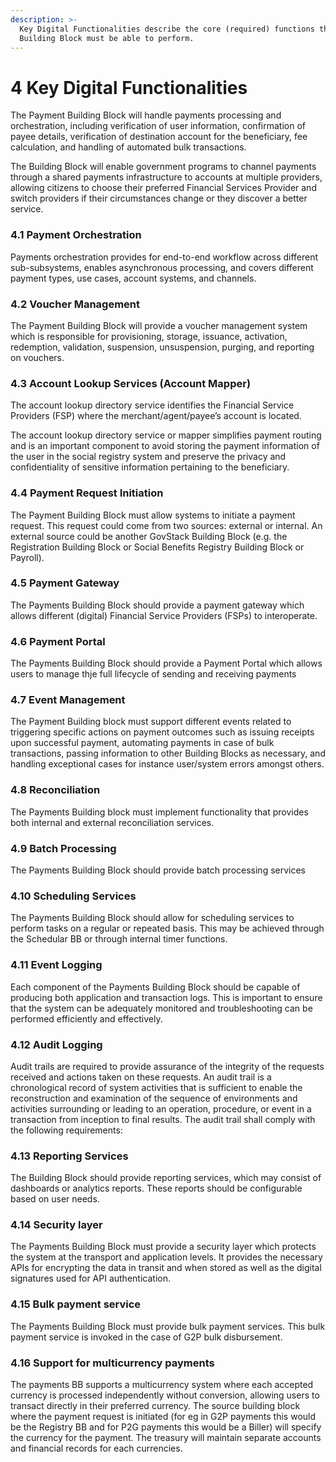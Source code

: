 ```yaml
---
description: >-
  Key Digital Functionalities describe the core (required) functions that this
  Building Block must be able to perform.
---
```


# 4 Key Digital Functionalities

The Payment Building Block will handle payments processing and orchestration, including verification of user information, confirmation of payee details, verification of destination account for the beneficiary, fee calculation, and handling of automated bulk transactions.

The Building Block will enable government programs to channel payments through a shared payments infrastructure to accounts at multiple providers, allowing citizens to choose their preferred Financial Services Provider and switch providers if their circumstances change or they discover a better service.

### 4.1 Payment Orchestration

Payments orchestration provides for end-to-end workflow across different sub-subsystems, enables asynchronous processing, and covers different payment types, use cases, account systems, and channels.

### 4.2 Voucher Management

The Payment Building Block will provide a voucher management system which is responsible for provisioning, storage, issuance, activation, redemption, validation, suspension, unsuspension, purging, and reporting on vouchers.

### 4.3 Account Lookup Services (Account Mapper)

The account lookup directory service identifies the Financial Service Providers (FSP) where the merchant/agent/payee’s account is located.

The account lookup directory service or mapper simplifies payment routing and is an important component to avoid storing the payment information of the user in the social registry system and preserve the privacy and confidentiality of sensitive information pertaining to the beneficiary.

### 4.4 Payment Request Initiation

The Payment Building Block must allow systems to initiate a payment request. This request could come from two sources: external or internal. An external source could be another GovStack Building Block (e.g. the Registration Building Block or Social Benefits Registry Building Block or Payroll).

### 4.5 Payment Gateway

The Payments Building Block should provide a payment gateway which allows different (digital) Financial Service Providers (FSPs) to interoperate.

### 4.6 Payment Portal

The Payments Building Block should provide a Payment Portal which allows users to manage thje full lifecycle of sending and receiving payments

### 4.7 Event Management

The Payment Building block must support different events related to triggering specific actions on payment outcomes such as issuing receipts upon successful payment, automating payments in case of bulk transactions, passing information to other Building Blocks as necessary, and handling exceptional cases for instance user/system errors amongst others.

### 4.8 Reconciliation

The Payments Building block must implement functionality that provides both internal and external reconciliation services.

### 4.9 Batch Processing

The Payments Building Block should provide batch processing services

### 4.10 Scheduling Services

The Payments Building Block should allow for scheduling services to perform tasks on a regular or repeated basis. This may be achieved through the Schedular BB or through internal timer functions.

### 4.11 Event Logging

Each component of the Payments Building Block should be capable of producing both application and transaction logs. This is important to ensure that the system can be adequately monitored and troubleshooting can be performed efficiently and effectively.

### 4.12 Audit Logging

Audit trails are required to provide assurance of the integrity of the requests received and actions taken on these requests. An audit trail is a chronological record of system activities that is sufficient to enable the reconstruction and examination of the sequence of environments and activities surrounding or leading to an operation, procedure, or event in a transaction from inception to final results. The audit trail shall comply with the following requirements:

### 4.13 Reporting Services

The Building Block should provide reporting services, which may consist of dashboards or analytics reports. These reports should be configurable based on user needs.

### 4.14 Security layer

The Payments Building Block must provide a security layer which protects the system at the transport and application levels. It provides the necessary APIs for encrypting the data in transit and when stored as well as the digital signatures used for API authentication.

### 4.15 Bulk payment service

The Payments Building Block must provide bulk payment services. This bulk payment service is invoked in the case of G2P bulk disbursement.

### 4.16  Support for multicurrency payments

The payments BB supports a multicurrency system where each accepted currency is processed independently without conversion, allowing users to transact directly in their preferred currency. The source building block where the payment request is initiated (for eg in G2P payments this would be the Registry BB and for P2G payments this would be a Biller) will specify the currency for the payment. The treasury will maintain separate accounts and financial records for each currencies.
